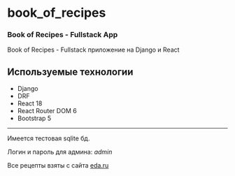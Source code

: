 # book_of_recipes
### Book of Recipes - Fullstack App
Book of Recipes - Fullstack приложение на Django и React

## Используемые технологии
- Django
- DRF
- React 18
- React Router DOM 6
- Bootstrap 5

---
Имеется тестовая sqlite бд.

Логин и пароль для админа: *admin*

Все рецепты взяты с сайта [eda.ru](https://eda.ru/)
